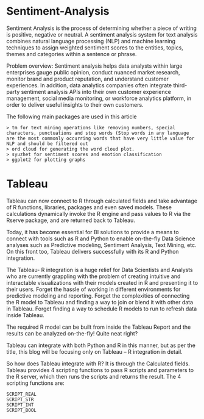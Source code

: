 # Sentiment-Analysis

Sentiment Analysis is the process of determining whether a piece of writing is positive, negative or neutral. A sentiment analysis system for text analysis combines natural language processing (NLP) and machine learning techniques to assign weighted sentiment scores to the entities, topics, themes and categories within a sentence or phrase.

Problem overview:
Sentiment analysis helps data analysts within large enterprises gauge public opinion, conduct nuanced market research, monitor brand and product reputation, and understand customer experiences. In addition, data analytics companies often integrate third-party sentiment analysis APIs into their own customer experience management, social media monitoring, or workforce analytics platform, in order to deliver useful insights to their own customers.

The following main packages are used in this article

    > tm for text mining operations like removing numbers, special characters, punctuations and stop words (Stop words in any language are the most commonly occurring words that have very little value for NLP and should be filtered out
    > ord cloud for generating the word cloud plot.
    > syuzhet for sentiment scores and emotion classification
    > ggplot2 for plotting graphs
    
    
 # Tableau  
 Tableau can now connect to R through calculated fields and take advantage of R functions, libraries, packages and even saved models. These calculations dynamically invoke the R engine and pass values to R via the Rserve package, and are returned back to Tableau.
 
 Today, it has become essential for BI solutions to provide a means to connect with tools such as R and Python to enable on-the-fly Data Science analyses such as Predictive modeling, Sentiment Analysis, Text Mining, etc. On this front too, Tableau delivers successfully with its R and Python integration. 

The Tableau- R integration is a huge relief for Data Scientists and Analysts who are currently grappling with the problem of creating intuitive and interactable visualizations with their models created in R and presenting it to their users. Forget the hassle of working in different environments for predictive modeling and reporting. Forget the complexities of connecting the R model to Tableau and finding a way to join or blend it with other data in Tableau. Forget finding a way to schedule R models to run to refresh data inside Tableau.  

The required R model can be built from inside the Tableau Report and the results can be analyzed on-the-fly!  Quite neat right? 

Tableau can integrate with both Python and R in this manner, but as per the title, this blog will be focusing only on Tableau – R integration in detail. 

So how does Tableau integrate with R?  It is through the Calculated fields. Tableau provides 4 scripting functions to pass R scripts and parameters to the R server, which then runs the scripts and returns the result. The 4 scripting functions are: 

    SCRIPT_REAL
    SCRIPT_STR
    SCRIPT_INT
    SCRIPT_BOOL
